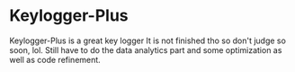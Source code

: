 # Keylogger-Plus
Keylogger-Plus is a great key logger 
It is not finished tho so don't judge so soon, lol. Still have to do the data analytics part and some optimization as well as code refinement.
